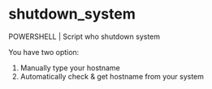 # shutdown_system
POWERSHELL | Script who shutdown system

You have two option:
1. Manually type your hostname
2. Automatically check & get hostname from your system
